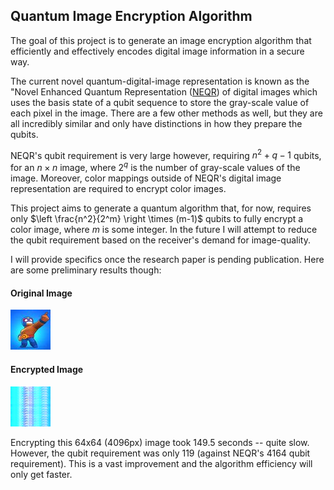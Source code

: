 ## Quantum Image Encryption Algorithm 

The goal of this project is to generate an image encryption algorithm that
efficiently and effectively encodes digital image information in a secure way. 

The current novel quantum-digital-image representation is known as the "Novel
Enhanced Quantum Representation
([NEQR](https://link.springer.com/article/10.1007/s11128-013-0567-z_)) of digital images which uses the basis state of a qubit sequence to store the gray-scale value of each pixel in the image. There are a few other methods as well, but they are all incredibly similar and only have distinctions in how they prepare the qubits.

NEQR's qubit requirement is very large however, requiring $n^2 + q-1$ qubits, for an $n \times n$ image, where $2^q$ is the number of gray-scale values of the image. Moreover, color mappings outside of
NEQR's digital image representation are required to encrypt color images. 

This project aims to generate a quantum algorithm that, for now, requires only
$\left \frac{n^2}{2^m} \right \times (m-1)$ qubits to fully encrypt a color image, where $m$ is some integer. In the future I will attempt
to reduce the qubit requirement based on the receiver's demand for
image-quality.

I will provide specifics once the research paper is pending publication. Here
are some preliminary results though: 

#### Original Image

![](images/el_primo_square.jpg)

#### Encrypted Image 

![](images/el_primo_encrypted.png)


Encrypting this 64x64 (4096px) image took 149.5 seconds -- quite slow. However,
the qubit requirement was only 119 (against NEQR's 4164 qubit requirement).
This is a vast improvement and the algorithm efficiency will only get faster.




